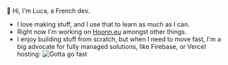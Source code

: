 👋 Hi, I'm Luca, a French dev.
- I love making stuff, and I use that to learn as much as I can.
- Right now I'm working on [Hoonn.eu](https://www.hoonn.eu) amongst other things.
- I enjoy building stuff from scratch, but when I need to move fast, I'm a big advocate for fully managed solutions, like Firebase, or Vercel hosting: ![Gotta go fast](https://media.giphy.com/media/yXVO50FJIJMSQ/giphy.gif)

<!---
DiMatteoL/DiMatteoL is a ✨ special ✨ repository because its `README.md` (this file) appears on your GitHub profile.
You can click the Preview link to take a look at your changes.
--->
